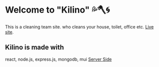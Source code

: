 # Welcome to "Kilino" 💦🪓🌀

This is a cleaning team site. who cleans your house, toilet, office etc.  [Live site](https://kilino.web.app/home).

## Kilino is made with

react, node.js, express.js, mongodb, mui
[Server Side](https://github.com/Abu-Hojayfa/Kilino-Server-side)

